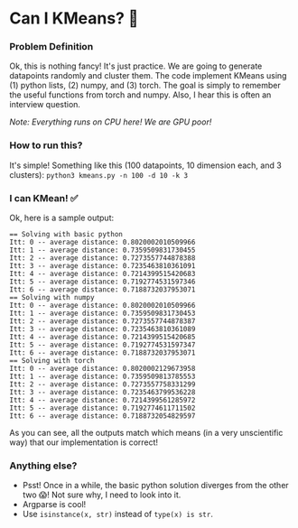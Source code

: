 # Can I KMeans? 🤔

### Problem Definition
Ok, this is nothing fancy! It's just practice.
We are going to generate datapoints randomly and cluster them.
The code implement KMeans using (1) python lists, (2) numpy, and (3) torch.
The goal is simply to remember the useful functions from torch and numpy. Also, I hear this is often an interview question.

_Note: Everything runs on CPU here! We are GPU poor!_

### How to run this?
It's simple! Something like this (100 datapoints, 10 dimension each, and 3 clusters):
`python3 kmeans.py -n 100 -d 10 -k 3`

### I can KMean! ✅
Ok, here is a sample output:
```
== Solving with basic python
Itt: 0 -- average distance: 0.8020002010509966
Itt: 1 -- average distance: 0.7359509831730455
Itt: 2 -- average distance: 0.7273557744878388
Itt: 3 -- average distance: 0.7235463810361091
Itt: 4 -- average distance: 0.7214399515420683
Itt: 5 -- average distance: 0.7192774531597346
Itt: 6 -- average distance: 0.7188732037953071
== Solving with numpy
Itt: 0 -- average distance: 0.8020002010509966
Itt: 1 -- average distance: 0.7359509831730453
Itt: 2 -- average distance: 0.7273557744878387
Itt: 3 -- average distance: 0.7235463810361089
Itt: 4 -- average distance: 0.7214399515420685
Itt: 5 -- average distance: 0.7192774531597347
Itt: 6 -- average distance: 0.7188732037953071
== Solving with torch
Itt: 0 -- average distance: 0.8020002129673958
Itt: 1 -- average distance: 0.7359509813785553
Itt: 2 -- average distance: 0.7273557758331299
Itt: 3 -- average distance: 0.7235463799536228
Itt: 4 -- average distance: 0.7214399561285972
Itt: 5 -- average distance: 0.7192774611711502
Itt: 6 -- average distance: 0.7188732054829597
```

As you can see, all the outputs match which means (in a very unscientific way) that our implementation is correct! 

### Anything else?

- Psst! Once in a while, the basic python solution diverges from the other two 😱! Not sure why, I need to look into it.
- Argparse is cool!
- Use `isinstance(x, str)` instead of `type(x) is str`.
